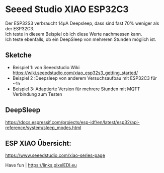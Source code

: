 # Seeed Studio XIAO ESP32C3
Der ESP32S3 verbraucht 14µA Deepsleep, dass sind fast 70% weniger als der ESP32C3.   
Ich teste in diesem Beispiel ob ich diese Werte nachmessen kann.    
Ich teste ebenfalls, ob ein DeepSleep von mehreren Stunden möglich ist.

## Sketche
* Beispiel 1: von Seeedstudio Wiki https://wiki.seeedstudio.com/xiao_esp32s3_getting_started/
* Beispiel 2 :Deepsleep von anderem Versuchsaufbau mit ESP32C3 für ~1h
* Beispiel 3: Adaptierte Version für mehrere Stunden mit MQTT Verbindung zum Testen

## DeepSleep
https://docs.espressif.com/projects/esp-idf/en/latest/esp32/api-reference/system/sleep_modes.html

## ESP XIAO Übersicht: 
https://www.seeedstudio.com/xiao-series-page

Have fun | https://links.pixelEDI.eu
